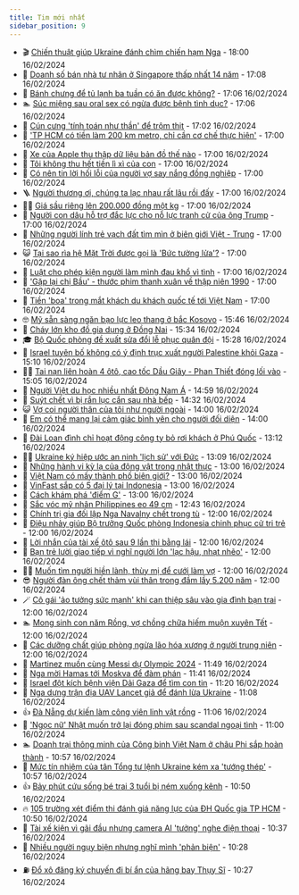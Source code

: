 ```yaml
---
title: Tim mới nhất
sidebar_position: 9
---
```


<!-- vnexpress-tin-moi-nhat:START -->
- 🎬 [Chiến thuật giúp Ukraine đánh chìm chiến hạm Nga](https://vnexpress.net/chien-thuat-giup-ukraine-danh-chim-chien-ham-nga-4711749.html) - 18:00 16/02/2024
- 🐎 [Doanh số bán nhà tư nhân ở Singapore thấp nhất 14 năm](https://vnexpress.net/doanh-so-ban-nha-tu-nhan-o-singapore-thap-nhat-14-nam-4711733.html) - 17:08 16/02/2024
- 🦍 [Bánh chưng để tủ lạnh ba tuần có ăn được không?](https://vnexpress.net/banh-chung-de-tu-lanh-ba-tuan-co-an-duoc-khong-4712152.html) - 17:06 16/02/2024
- 🏊 [Súc miệng sau oral sex có ngừa được bệnh tình dục?](https://vnexpress.net/suc-mieng-sau-oral-sex-co-ngua-duoc-benh-tinh-duc-4671467.html) - 17:06 16/02/2024
- 🎊 [Cún cưng &#39;tính toán như thần&#39; để trộm thịt](https://vnexpress.net/cun-cung-tinh-toan-nhu-than-de-trom-thit-4711682.html) - 17:02 16/02/2024
- 🎃 [&#39;TP HCM có tiền làm 200 km metro, chỉ cần cơ chế thực hiện&#39;](https://vnexpress.net/tp-hcm-co-tien-lam-200-km-metro-chi-can-co-che-thuc-hien-4712230.html) - 17:00 16/02/2024
- 🧰 [Xe của Apple thu thập dữ liệu bản đồ thế nào](https://vnexpress.net/xe-cua-apple-thu-thap-du-lieu-ban-do-the-nao-4712178.html) - 17:00 16/02/2024
- 🔭 [Tôi không thu hết tiền lì xì của con](https://vnexpress.net/toi-khong-thu-het-tien-li-xi-cua-con-4712160.html) - 17:00 16/02/2024
- 🫶 [Có nên tin lời hối lỗi của người vợ say nắng đồng nghiệp](https://vnexpress.net/co-nen-tin-loi-hoi-loi-cua-nguoi-vo-say-nang-dong-nghiep-4712144.html) - 17:00 16/02/2024
- 🪜 [Người thương ơi, chúng ta lạc nhau rất lâu rồi đấy](https://vnexpress.net/nguoi-thuong-oi-chung-ta-lac-nhau-rat-lau-roi-day-4712116.html) - 17:00 16/02/2024
- 👨‍🏫 [Giá sầu riêng lên 200.000 đồng một kg](https://vnexpress.net/gia-sau-rieng-len-200-000-dong-mot-kg-4712035.html) - 17:00 16/02/2024
- 🎊 [Người con dâu hỗ trợ đắc lực cho nỗ lực tranh cử của ông Trump](https://vnexpress.net/nguoi-con-dau-ho-tro-dac-luc-cho-no-luc-tranh-cu-cua-ong-trump-4711922.html) - 17:00 16/02/2024
- 🎊 [Những người lính trẻ vạch đất tìm mìn ở biên giới Việt - Trung](https://vnexpress.net/nhung-nguoi-linh-tre-vach-dat-tim-min-o-bien-gioi-viet-trung-4711860.html) - 17:00 16/02/2024
- 😺 [Tại sao rìa hệ Mặt Trời được gọi là &#39;Bức tường lửa&#39;?](https://vnexpress.net/tai-sao-ria-he-mat-troi-duoc-goi-la-buc-tuong-lua-4711371.html) - 17:00 16/02/2024
- 🐘 [Luật cho phép kiện người làm mình đau khổ vì tình](https://vnexpress.net/luat-cho-phep-kien-nguoi-lam-minh-dau-kho-vi-tinh-o-my-4711341.html) - 17:00 16/02/2024
- 🌁 [&#39;Gặp lại chị Bầu&#39; - thước phim thanh xuân về thập niên 1990](https://vnexpress.net/giai-tri/phim/thu-vien-phim/gap-lai-chi-bau-681) - 17:00 16/02/2024
- 🐲 [Tiền &#39;boa&#39; trong mắt khách du khách quốc tế tới Việt Nam](https://vnexpress.net/tien-boa-trong-mat-khach-du-khach-quoc-te-toi-viet-nam-4707768.html) - 17:00 16/02/2024
- 🤓 [Mỹ sẵn sàng ngăn bạo lực leo thang ở bắc Kosovo](https://vnexpress.net/my-san-sang-ngan-bao-luc-leo-thang-o-bac-kosovo-4712235.html) - 15:46 16/02/2024
- 💪 [Cháy lớn kho đồ gia dụng ở Đồng Nai](https://vnexpress.net/chay-lon-kho-do-gia-dung-o-dong-nai-4712245.html) - 15:34 16/02/2024
- 🎓 [Bộ Quốc phòng đề xuất sửa đổi lễ phục quân đội](https://vnexpress.net/bo-quoc-phong-de-xuat-sua-doi-le-phuc-quan-doi-4712236.html) - 15:28 16/02/2024
- 🫣 [Israel tuyên bố không có ý định trục xuất người Palestine khỏi Gaza](https://vnexpress.net/israel-tuyen-bo-khong-co-y-dinh-truc-xuat-nguoi-palestine-khoi-gaza-4712242.html) - 15:10 16/02/2024
- 🧑‍💻 [Tai nạn liên hoàn 4 ôtô, cao tốc Dầu Giây - Phan Thiết đóng lối vào](https://vnexpress.net/tai-nan-lien-hoan-4-oto-cao-toc-dau-giay-phan-thiet-dong-loi-vao-4712240.html) - 15:05 16/02/2024
- 🐲 [Người Việt du học nhiều nhất Đông Nam Á](https://vnexpress.net/nguoi-viet-du-hoc-nhieu-nhat-dong-nam-a-4712239.html) - 14:59 16/02/2024
- 🌝 [Suýt chết vì bị rắn lục cắn sau nhà bếp](https://vnexpress.net/suyt-chet-vi-bi-ran-luc-can-sau-nha-bep-4712237.html) - 14:32 16/02/2024
- 😺 [Vợ coi người thân của tôi như người ngoài](https://vnexpress.net/vo-coi-nguoi-than-cua-toi-nhu-nguoi-ngoai-4712143.html) - 14:00 16/02/2024
- 🐎 [Em có thể mang lại cảm giác bình yên cho người đối diện](https://vnexpress.net/em-co-the-mang-lai-cam-giac-binh-yen-cho-nguoi-doi-dien-4711935.html) - 14:00 16/02/2024
- 🎡 [Đài Loan đình chỉ hoạt động công ty bỏ rơi khách ở Phú Quốc](https://vnexpress.net/dai-loan-dinh-chi-hoat-dong-cong-ty-bo-roi-khach-o-phu-quoc-4712221.html) - 13:12 16/02/2024
- 👨‍🏫 [Ukraine ký hiệp ước an ninh &#39;lịch sử&#39; với Đức](https://vnexpress.net/ukraine-ky-hiep-uoc-an-ninh-lich-su-voi-duc-4712220.html) - 13:09 16/02/2024
- 🦆 [Những hành vi kỳ lạ của động vật trong nhật thực](https://vnexpress.net/nhung-hanh-vi-ky-la-cua-dong-vat-trong-nhat-thuc-4712212.html) - 13:00 16/02/2024
- 🚦 [Việt Nam có mấy thành phố biên giới?](https://vnexpress.net/viet-nam-co-may-thanh-pho-bien-gioi-4712168.html) - 13:00 16/02/2024
- 💫 [VinFast sắp có 5 đại lý tại Indonesia](https://vnexpress.net/vinfast-sap-co-5-dai-ly-tai-indonesia-4712231.html) - 13:00 16/02/2024
- 🎉 [Cách khám phá &#39;điểm G&#39;](https://vnexpress.net/cach-kham-pha-diem-g-4711871.html) - 13:00 16/02/2024
- 🌋 [Sắc vóc mỹ nhân Philippines eo 49 cm](https://vnexpress.net/sac-voc-my-nhan-philippines-eo-49-cm-4712195.html) - 12:43 16/02/2024
- 🤖 [Chính trị gia đối lập Nga Navalny chết trong tù](https://vnexpress.net/chinh-tri-gia-doi-lap-nga-navalny-chet-trong-tu-4712226.html) - 12:00 16/02/2024
- 🦏 [Điệu nhảy giúp Bộ trưởng Quốc phòng Indonesia chinh phục cử tri trẻ](https://vnexpress.net/dieu-nhay-giup-bo-truong-quoc-phong-indonesia-chinh-phuc-cu-tri-tre-4712175.html) - 12:00 16/02/2024
- 🦩 [Lời nhắn của tài xế ôtô sau 9 lần thi bằng lái](https://vnexpress.net/loi-nhan-cua-tai-xe-oto-sau-9-lan-thi-bang-lai-4712163.html) - 12:00 16/02/2024
- 👺 [Bạn trẻ lười giao tiếp vì nghĩ người lớn &#39;lạc hậu, nhạt nhẽo&#39;](https://vnexpress.net/ban-tre-luoi-giao-tiep-vi-nghi-nguoi-lon-lac-hau-nhat-nheo-4712051.html) - 12:00 16/02/2024
- 🧑‍🏫 [Muốn tìm người hiền lành, thùy mị để cưới làm vợ](https://vnexpress.net/muon-tim-nguoi-hien-lanh-thuy-mi-de-cuoi-lam-vo-4711936.html) - 12:00 16/02/2024
- 😎 [Người đàn ông chết thảm vùi thân trong đầm lầy 5.200 năm](https://vnexpress.net/nguoi-dan-ong-chet-tham-vui-than-trong-dam-lay-5-200-nam-4711913.html) - 12:00 16/02/2024
- 🪄 [Cô gái &#39;ảo tưởng sức mạnh&#39; khi can thiệp sâu vào gia đình bạn trai](https://vnexpress.net/co-gai-ao-tuong-suc-manh-khi-can-thiep-sau-vao-gia-dinh-ban-trai-4710720.html) - 12:00 16/02/2024
- 🏊 [Mong sinh con năm Rồng, vợ chồng chữa hiếm muộn xuyên Tết](https://vnexpress.net/mong-sinh-con-nam-rong-vo-chong-chua-hiem-muon-xuyen-tet-4712214.html) - 12:00 16/02/2024
- 💃 [Các dưỡng chất giúp phòng ngừa lão hóa xương ở người trung niên](https://vnexpress.net/cac-duong-chat-giup-phong-ngua-lao-hoa-xuong-o-nguoi-trung-nien-4699220.html) - 12:00 16/02/2024
- 🦆 [Martinez muốn cùng Messi dự Olympic 2024](https://vnexpress.net/martinez-muon-cung-messi-du-olympic-2024-4712224.html) - 11:49 16/02/2024
- 🎊 [Nga mời Hamas tới Moskva để đàm phán](https://vnexpress.net/nga-moi-hamas-toi-moskva-de-dam-phan-4712223.html) - 11:41 16/02/2024
- 👺 [Israel đột kích bệnh viện Dải Gaza để tìm con tin](https://vnexpress.net/israel-dot-kich-benh-vien-dai-gaza-de-tim-con-tin-4712210.html) - 11:20 16/02/2024
- 🎡 [Nga dựng trận địa UAV Lancet giả để đánh lừa Ukraine](https://vnexpress.net/nga-dung-tran-dia-uav-lancet-gia-de-danh-lua-ukraine-4712192.html) - 11:08 16/02/2024
- 👍 [Đà Nẵng dự kiến làm công viên linh vật rồng](https://vnexpress.net/da-nang-du-kien-lam-cong-vien-linh-vat-rong-4712211.html) - 11:06 16/02/2024
- 🐎 [&#39;Ngọc nữ&#39; Nhật muốn trở lại đóng phim sau scandal ngoại tình](https://vnexpress.net/ngoc-nu-nhat-muon-tro-lai-dong-phim-sau-scandal-ngoai-tinh-4712189.html) - 11:00 16/02/2024
- 🏊 [Doanh trại thông minh của Công binh Việt Nam ở châu Phi sắp hoàn thành](https://vnexpress.net/doanh-trai-thong-minh-cua-cong-binh-viet-nam-o-chau-phi-sap-hoan-thanh-4712190.html) - 10:57 16/02/2024
- 🦩 [Mức tín nhiệm của tân Tổng tư lệnh Ukraine kém xa &#39;tướng thép&#39;](https://vnexpress.net/muc-tin-nhiem-cua-tan-tong-tu-lenh-ukraine-kem-xa-tuong-thep-4712183.html) - 10:57 16/02/2024
- 👍 [Bảy phút cứu sống bé trai 3 tuổi bị ném xuống kênh](https://vnexpress.net/bay-phut-cuu-song-be-trai-3-tuoi-bi-nem-xuong-kenh-4712096.html) - 10:50 16/02/2024
- 🔥 [105 trường xét điểm thi đánh giá năng lực của ĐH Quốc gia TP HCM](https://vnexpress.net/105-truong-xet-diem-thi-danh-gia-nang-luc-cua-dh-quoc-gia-tp-hcm-4712156.html) - 10:50 16/02/2024
- 💄 [Tài xế kiện vì gãi đầu nhưng camera AI &#39;tưởng&#39; nghe điện thoại](https://vnexpress.net/tai-xe-kien-vi-gai-dau-nhung-camera-ai-tuong-nghe-dien-thoai-4712147.html) - 10:37 16/02/2024
- 🤡 [Nhiều người ngụy biện nhưng nghĩ mình &#39;phản biện&#39;](https://vnexpress.net/nhieu-nguoi-nguy-bien-nhung-nghi-minh-phan-bien-4711924.html) - 10:28 16/02/2024
- ⛽️ [Đổ xô đăng ký chuyến đi bí ẩn của hãng bay Thụy Sĩ](https://vnexpress.net/do-xo-dang-ky-chuyen-di-bi-an-cua-hang-bay-thuy-si-4711999.html) - 10:27 16/02/2024<!-- vnexpress-tin-moi-nhat:END -->
